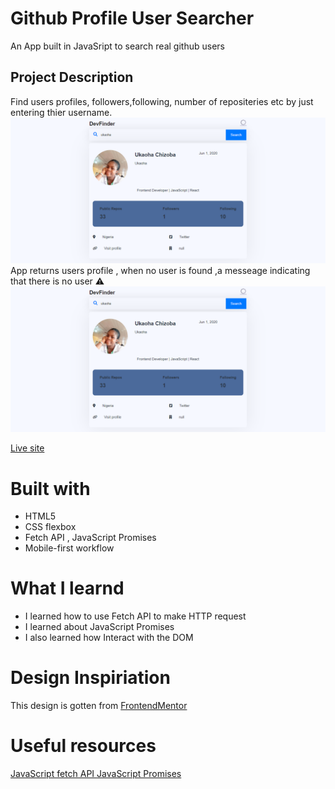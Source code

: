 # Github Profile User Searcher
An App built in JavaSript to search real github users
## Project Description
Find users profiles, followers,following, number of repositeries etc by just entering thier username.
![Screenhot](/img/Github%20profile%20finder%20(2).png)
App returns users profile , when no user is found ,a messeage indicating that there is no user ⚠
![Screenshot](/img/Github%20profile%20finder%20(2).png)

[Live site](https://ukaoha.github.io/Github-profile-finder/)
# Built with 
* HTML5 
* CSS flexbox 
* Fetch API , JavaScript Promises
* Mobile-first workflow
# What I learnd 
* I learned how to use Fetch API to make HTTP request
* I learned about JavaScript Promises
* I also learned how Interact with the  DOM

# Design Inspiriation 
This design is gotten from [FrontendMentor](https://www.frontendmentor.io/challenges/github-user-search-app-Q09YOgaH6)

# Useful resources
[JavaScript fetch API ](https://www.javascripttutorial.net/javascript-fetch-api/)
[JavaScript Promises](https://developer.mozilla.org/en-US/docs/Web/JavaScript/Reference/Global_Objects/Promise)